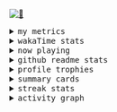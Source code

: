 [![🐙](https://hits.seeyoufarm.com/api/count/incr/badge.svg?url=https%3A%2F%2Fgithub.com%2Fktnkk%2Fhit-counter&count_bg=%23070707&title_bg=%23070707&icon=&icon_color=%23E7E7E7&title=visitors&edge_flat=true)](https://hits.seeyoufarm.com)

<details>
  <summary> <samp>my metrics</samp></summary>
  
  <br>
  
 ![🐳](https://github.com/kkhys/kkhys/blob/main/github-metrics.svg)
  
  ***
</details>

<details>
  <summary> <samp>wakaTime stats</samp></summary>
  
  <br>
  
<!--START_SECTION:waka-->
![Code Time](http://img.shields.io/badge/Code%20Time-2%2C817%20hrs%203%20mins-blue)

**🐱 My GitHub Data** 

> 📦 5.0 MB Used in GitHub's Storage 
 > 
> 🏆 682 Contributions in the Year 2024
 > 
> 💼 Opted to Hire
 > 
> 📜 9 Public Repositories 
 > 
> 🔑 23 Private Repositories 
 > 
**I'm an Early 🐤** 

```text
🌞 Morning                6224 commits        ███████░░░░░░░░░░░░░░░░░░   29.86 % 
🌆 Daytime                5075 commits        ██████░░░░░░░░░░░░░░░░░░░   24.35 % 
🌃 Evening                7764 commits        █████████░░░░░░░░░░░░░░░░   37.25 % 
🌙 Night                  1779 commits        ██░░░░░░░░░░░░░░░░░░░░░░░   08.54 % 
```
📅 **I'm Most Productive on Tuesday** 

```text
Monday                   3085 commits        ████░░░░░░░░░░░░░░░░░░░░░   14.80 % 
Tuesday                  3260 commits        ████░░░░░░░░░░░░░░░░░░░░░   15.64 % 
Wednesday                2763 commits        ███░░░░░░░░░░░░░░░░░░░░░░   13.26 % 
Thursday                 2905 commits        ███░░░░░░░░░░░░░░░░░░░░░░   13.94 % 
Friday                   3005 commits        ████░░░░░░░░░░░░░░░░░░░░░   14.42 % 
Saturday                 2743 commits        ███░░░░░░░░░░░░░░░░░░░░░░   13.16 % 
Sunday                   3081 commits        ████░░░░░░░░░░░░░░░░░░░░░   14.78 % 
```


📊 **This Week I Spent My Time On** 

```text
🕑︎ Time Zone: Asia/Tokyo

💬 Programming Languages: 
Other                    21 hrs 23 mins      ████████████████░░░░░░░░░   64.58 % 
TypeScript               9 hrs 5 mins        ███████░░░░░░░░░░░░░░░░░░   27.44 % 
YAML                     1 hr 6 mins         █░░░░░░░░░░░░░░░░░░░░░░░░   03.34 % 
MDX                      19 mins             ░░░░░░░░░░░░░░░░░░░░░░░░░   01.00 % 
JavaScript               13 mins             ░░░░░░░░░░░░░░░░░░░░░░░░░   00.70 % 

🔥 Editors: 
Chrome                   21 hrs 26 mins      ████████████████░░░░░░░░░   64.71 % 
Intellijidea             6 hrs 56 mins       █████░░░░░░░░░░░░░░░░░░░░   20.94 % 
WebStorm                 4 hrs 45 mins       ████░░░░░░░░░░░░░░░░░░░░░   14.35 % 

💻 Operating System: 
Mac                      33 hrs 7 mins       █████████████████████████   100.00 % 
```


 Last Updated on 2024/03/05 18:35:47 UTC
<!--END_SECTION:waka-->
  
  ***
</details>


<details>
  <summary> <samp>now playing</samp></summary>
  
  <br>
 
 [![🐟](https://spotify-github-profile.vercel.app/api/view?uid=31ryofms4dnv7mrohhepo4c4zgqu&cover_image=true&theme=default&show_offline=false&background_color=121212&bar_color=53b14f&bar_color_cover=false)](https://open.spotify.com/user/31ryofms4dnv7mrohhepo4c4zgqu)
  
  ***
</details>

<details>
  <summary> <samp>github readme stats</samp></summary>
  
  <br>
  
 <p align="left"> 
  <img alt="🐠" src="https://github-readme-stats.vercel.app/api?username=kkhys&count_private=true&show_icons=true&theme=dark&include_all_commits=true" />
  <img alt="🐟" src="https://github-readme-stats.vercel.app/api/top-langs/?username=kkhys&layout=compact&theme=dark&langs_count=10&hide=HTML,CSS,SCSS" />
</p>
  
  ***
</details>

<details>
  <summary> <samp>profile trophies</samp></summary>
  
  <br>
  
  [![🐬](https://github-profile-trophy.vercel.app/?username=kkhys&rank=SECRET,SSS,SS,S,AAA,AA,A&theme=darkhub&row=1&margin-w=10&no-bg=true)](https://github.com/ryo-ma/github-profile-trophy)
  
  ***
</details>

<details>
  <summary> <samp>summary cards</samp></summary>
  
  <br>
  
  ![🐋](https://github-profile-summary-cards.vercel.app/api/cards/profile-details?username=kkhys&theme=github_dark)
  ![🦑](https://github-profile-summary-cards.vercel.app/api/cards/repos-per-language?username=kkhys&theme=github_dark)
  ![🦭](https://github-profile-summary-cards.vercel.app/api/cards/most-commit-language?username=kkhys&theme=github_dark)
  ![🦀](https://github-profile-summary-cards.vercel.app/api/cards/stats?username=kkhys&theme=github_dark)
  ![🦈](https://github-profile-summary-cards.vercel.app/api/cards/productive-time?username=kkhys&theme=github_dark)
  
  ***
</details>

<details>
  <summary> <samp>streak stats</samp></summary>
  
  <br>
  
  [![🐠](http://github-readme-streak-stats.herokuapp.com?user=kkhys&theme=dark)](https://git.io/streak-stats)
  
  ***
</details>

<details>
  <summary> <samp>activity graph</samp></summary>
  
  <br>
  
  [![🐡](https://github-readme-activity-graph.vercel.app/graph?username=kkhys&theme=xcode)](https://github.com/ashutosh00710/github-readme-activity-graph)
  
  ***
</details>
